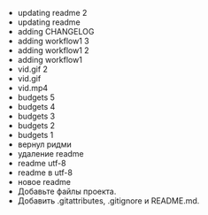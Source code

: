 - updating readme 2
- updating readme
- adding CHANGELOG
- adding workflow1 3
- adding workflow1 2
- adding workflow1
- vid.gif 2
- vid.gif
- vid.mp4
- budgets 5
- budgets 4
- budgets 3
- budgets 2
- budgets 1
- вернул ридми
- удаление readme
- readme utf-8
- readme в utf-8
- новое readme
- Добавьте файлы проекта.
- Добавить .gitattributes, .gitignore и README.md.
